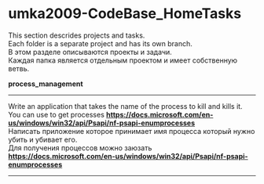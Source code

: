 # umka2009-CodeBase_HomeTasks
This section descrides projects and tasks.<br>
Each folder is a separate project and has its own branch.<br>
В этом разделе описываются проекты и задачи.<br>
Каждая папка является отдельным проектом и имеет собственную ветвь.<br>

<b>process_management</b><br><hr>
Write an application that takes the name of the process to kill and kills it.<br>
You can use to get processes <a><b>https://docs.microsoft.com/en-us/windows/win32/api/Psapi/nf-psapi-enumprocesses</a></b> <br>
Написать приложение которое принимает имя процесса который нужно убить и убивает его.<br>
Для получения процессов можно заюзать <a><b>https://docs.microsoft.com/en-us/windows/win32/api/Psapi/nf-psapi-enumprocesses</a></b><br><hr>